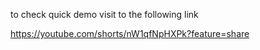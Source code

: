 to check quick demo visit to the following link

https://youtube.com/shorts/nW1qfNpHXPk?feature=share
